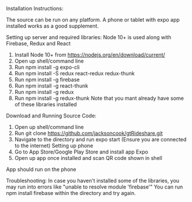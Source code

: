 Installation Instructions:

The source can be run on any platform. A phone or tablet with expo app installed works as 
a good supplement.

Setting up server and required libraries:
Node 10+ is used along with Firebase, Redux and React
1. Install Node 10+ from https://nodejs.org/en/download/current/
2. Open up shell/command line
3. Run npm install -g expo-cli
4. Run npm install -S redux react-redux redux-thunk
5. Run npm install -g firebase
6. Run npm install -g react-thunk
7. Run npm install -g redux
8. Run npm install -g redux-thunk
Note that you mant already have some of these libraries installed

Download and Running Source Code:
1. Open up shell/command line
2. Run git clone https://github.com/jacksoncook/gtRideshare.git
3. Navigate to the directory and run expo start (Ensure you are connected to the internet)
Setting up phone
1. Go to App Store/Google Play Store and install app Expo
2. Open up app once installed and scan QR code shown in shell

App should run on the phone

Troubleshooting:
In case you haven't installed some of the libraries, you may run into errors like
"unable to resolve module 'firebase'"
You can run npm install firebase within the directory and try again.